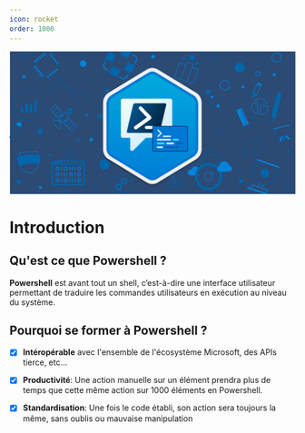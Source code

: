 ```yaml
---
icon: rocket
order: 1000
---
```


![](assets/powershell-social.png)

# Introduction

## Qu'est ce que Powershell ?

**Powershell** est avant tout un shell, c’est-à-dire une interface utilisateur permettant de traduire les commandes utilisateurs en exécution au niveau du système.

## Pourquoi se former à Powershell ?

- [x] **Intéropérable** avec l'ensemble de l'écosystème Microsoft, des APIs tierce, etc...

- [x] **Productivité**: Une action manuelle sur un élément prendra plus de temps que cette même action sur 1000 éléments en Powershell.

- [x] **Standardisation**: Une fois le code établi, son action sera toujours la même, sans oublis ou mauvaise manipulation




